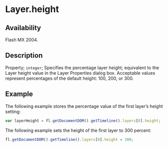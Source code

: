 # Layer.height

## Availability

Flash MX 2004.

## Description

Property; `integer`; Specifies the percentage layer height; equivalent to the Layer height value in the Layer Properties dialog box. Acceptable values represent percentages of the default height: 100, 200, or 300.

## Example

The following example stores the percentage value of the first layer’s height setting:

```javascript
var layerHeight = fl.getDocumentDOM().getTimeline().layers[0].height;
```

The following example sets the height of the first layer to 300 percent:

```javascript
fl.getDocumentDOM().getTimeline().layers[0].height = 300;
```
